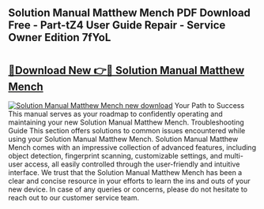 ## Solution Manual Matthew Mench PDF Download Free - Part-tZ4 User Guide Repair - Service Owner Edition 7fYoL

# <h2><a href="http://bc57512.oget.top/?id=Solution+Manual+Matthew+Mench">🔗Download New 👉🔴 Solution Manual Matthew Mench</a></h2>

[![Solution Manual Matthew Mench new download](https://i.imgur.com/5g1atiW.png)](http://bc57512.oget.top/?id=Solution+Manual+Matthew+Mench)
Your Path to Success This manual serves as your roadmap to confidently operating and maintaining your new Solution Manual Matthew Mench. Troubleshooting Guide This section offers solutions to common issues encountered while using your Solution Manual Matthew Mench. Solution Manual Matthew Mench comes with an impressive collection of advanced features, including object detection, fingerprint scanning, customizable settings, and multi-user access, all easily controlled through the user-friendly and intuitive interface. We trust that the Solution Manual Matthew Mench has been a clear and concise resource in your efforts to learn the ins and outs of your new device. In case of any queries or concerns, please do not hesitate to reach out to our customer service team.
